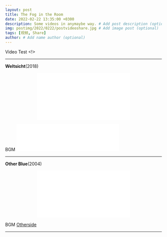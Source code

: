 ```yaml
---
layout: post
title: The Fog in the Room
date: 2022-02-22 13:35:00 +0300
description: Some videos in anymaybe way. # Add post description (optional)
img: postimg/2022/0222/postvideoshare.jpg # Add image post (optional)
tags: [视频, Share]
author: # Add name author (optional)
---
```


Video Test <!>

***

**Weltsicht**(2018)

<p class=”video“ style="text-align: center;"><iframe src="//amvnews.ru/index.php?go=Files&file=embed&id=9851" frameborder="0" allowfullscreen></iframe></p>

BGM <iframe frameborder="no" border="0" marginwidth="0" marginheight="0" width=330 height=86 src="//music.163.com/outchain/player?type=2&id=34528909&auto=0&height=66"></iframe>

***

**Other Blue**(2004)

<p class=”video“ style="text-align: center;"><iframe src="//amvnews.ru/index.php?go=Files&file=embed&id=5452" frameborder="0" allowfullscreen></iframe></p>

BGM [ Otherside ](https://music.163.com/#/song?id=1869708)
  


***